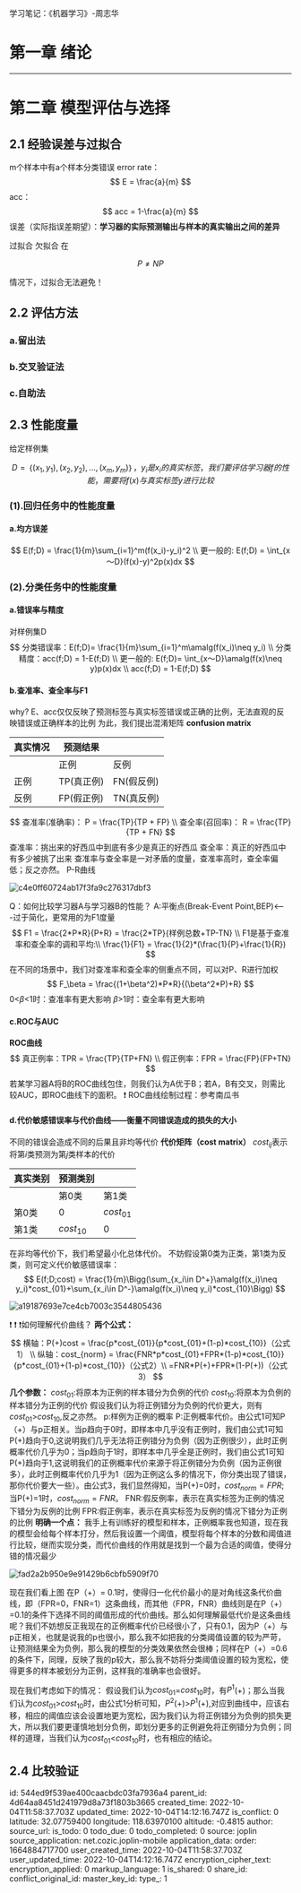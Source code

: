学习笔记：《机器学习》-周志华

# 第一章 绪论
---
# 第二章 模型评估与选择
## 2.1 经验误差与过拟合
m个样本中有a个样本分类错误
error rate：
$$
E = \frac{a}{m}
$$
acc：
$$
acc = 1-\frac{a}{m}
$$
误差（实际指误差期望）：**学习器的实际预测输出与样本的真实输出之间的差异**

过拟合
欠拟合
在

$$
P \neq NP
$$

情况下，过拟合无法避免！

## 2.2 评估方法
### a.留出法
### b.交叉验证法
### c.自助法

## 2.3 性能度量
给定样例集 

$$
D=｛(x_1,y_1),(x_2,y_2),...,(x_m,y_m)｝
，y_i是x_i的真实标签，
我们要评估学习器f的性能，需要将f(x)与真实标签y进行比较
$$

### (1).回归任务中的性能度量
#### a.均方误差
$$
E(f;D) = \frac{1}{m}\sum_{i=1}^m(f(x_i)-y_i)^2
\\
更一般的:
E(f;D) = \int_{x～D}(f(x)-y)^2p(x)dx
$$
### (2).分类任务中的性能度量
#### a.错误率与精度
对样例集D
$$
分类错误率：E(f;D)= \frac{1}{m}\sum_{i=1}^m\amalg(f(x_i)\neq y_i)
\\
分类精度：acc(f;D) = 1-E(f;D)
\\
更一般的:
E(f;D)= \int_{x～D}\amalg(f(x)\neq y)p(x)dx
\\
acc(f;D) = 1-E(f;D)
$$
#### b.查准率、查全率与F1
why?
E、acc仅仅反映了预测标签与真实标签错误或正确的比例，无法直观的反映错误或正确样本的比例
为此，我们提出混淆矩阵
**confusion matrix**

|真实情况|预测结果||
|-|-|-|
||正例|反例|
|正例|TP(真正例)|FN(假反例)|
|反例|FP(假正例)|TN(真反例)|

$$
查准率(准确率)： P = \frac{TP}{TP + FP}
\\
查全率(召回率)： R = \frac{TP}{TP + FN}
$$
查准率：挑出来的好西瓜中到底有多少是真正的好西瓜
查全率：真正的好西瓜中有多少被挑了出来
查准率与查全率是一对矛盾的度量，查准率高时，查全率偏低；反之亦然。
P-R曲线


![c4e0ff60724ab17f3fa9c276317dbf3](assets/c4e0ff60724ab17f3fa9c276317dbf3.jpg)

Q：如何比较学习器A与学习器B的性能？
A:平衡点(Break-Event Point,BEP)<---过于简化，更常用的为F1度量
$$
F1 = \frac{2*P*R}{P+R} = \frac{2*TP}{样例总数+TP-TN}
\\
F1是基于查准率和查全率的调和平均:\\
\frac{1}{F1} = \frac{1}{2}*(\frac{1}{P}+\frac{1}{R})
$$
在不同的场景中，我们对查准率和查全率的侧重点不同，可以对P、R进行加权
$$
F_\beta = \frac{(1+\beta^2)*P*R}{(\beta^2*P)+R}
$$
0<$\beta$<1时：查准率有更大影响
$\beta$>1时：查全率有更大影响
#### c.ROC与AUC
**ROC曲线**
$$
真正例率：TPR = \frac{TP}{TP+FN}
\\
假正例率：FPR = \frac{FP}{FP+TN}
$$
若某学习器A将B的ROC曲线包住，则我们认为A优于B；若A，B有交叉，则需比较AUC，即ROC曲线下的面积。
:exclamation: ROC曲线绘制过程：参考南瓜书
#### d.代价敏感错误率与代价曲线——衡量不同错误造成的损失的大小
不同的错误会造成不同的后果且非均等代价
**代价矩阵（cost matrix）**
$cost_{ij}$表示将第$i$类预测为第$j$类样本的代价

|真实类别|预测类别||
|-|-|-|
||第0类|第1类|
|第0类|0|$cost_{01}$|
|第1类|$cost_{10}$|0|

在非均等代价下，我们希望最小化总体代价。
不妨假设第0类为正类，第1类为反类，则可定义代价敏感错误率：
$$
E(f;D;cost) = \frac{1}{m}\Bigg(\sum_{x_i\in D^+}\amalg(f(x_i)\neq y_i)*cost_{01}+\sum_{x_i\in D^-}\amalg(f(x_i)\neq y_i)*cost_{10}\Bigg)
$$


![a19187693e7ce4cb7003c3544805436](assets/a19187693e7ce4cb7003c3544805436.jpg)

:exclamation: :exclamation: :exclamation:如何理解代价曲线？
**两个公式：**
$$
横轴：P(+)cost = \frac{p*cost_{01}}{p*cost_{01}+(1-p)*cost_{10}}（公式1）
\\
纵轴：cost_{norm} = \frac{FNR*p*cost_{01}+FPR*(1-p)*cost_{10}}{p*cost_{01}+(1-p)*cost_{10}}（公式2）\\ =FNR*P(+)+FPR*(1-P(+))（公式3）
$$
**几个参数：**
$cost_{01}$:将原本为正例的样本错分为负例的代价
$cost_{10}$:将原本为负例的样本错分为正例的代价
假设我们认为将正例错分为负例的代价更大，则有$cost_{01}$>$cost_{10}$,反之亦然。
p:样例为正例的概率
P:正例概率代价。由公式1可知P（+）与p正相关。当p趋向于0时，即样本中几乎没有正例时，我们由公式1可知P(+)趋向于0,这说明我们几乎无法将正例错分为负例（因为正例很少），此时正例概率代价几乎为0；当p趋向于1时，即样本中几乎全是正例时，我们由公式1可知P(+)趋向于1,这说明我们的正例概率代价来源于将正例错分为负例（因为正例很多），此时正例概率代价几乎为1（因为正例这么多的情况下，你分类出现了错误，那你代价要大一些）。由公式3，我们显然得知，当P(+)=0时，$cost_{norm}=FPR$;当P(+)=1时，$cost_{norm}=FNR$。
FNR:假反例率，表示在真实标签为正例的情况下错分为反例的比例
FPR:假正例率，表示在真实标签为反例的情况下错分为正例的比例
**明确一个点：**
我手上有训练好的模型和样本，正例概率我也知道，现在我的模型会给每个样本打分，然后我设置一个阈值，模型将每个样本的分数和阈值进行比较，继而实现分类，而代价曲线的作用就是找到一个最为合适的阈值，使得分错的情况最少

![fad2a2b950e9e91429b6cbfb5909f70](assets/fad2a2b950e9e91429b6cbfb5909f70.png)

现在我们看上图
在P（+）= 0.1时，使得归一化代价最小的是对角线这条代价曲线，即（FPR=0，FNR=1）这条曲线，而其他（FPR，FNR）曲线则是在P（+）=0.1的条件下选择不同的阈值形成的代价曲线。那么如何理解最低代价是这条曲线呢？我们不妨想反正我现在的正例概率代价已经很小了，只有0.1，因为P（+）与p正相关，也就是说我的p也很小，那么我不如把我的分类阈值设置的较为严苛，让预测结果全为负例，那么我的模型的分类效果依然会很棒；同样在P（+）=0.6的条件下，同理，反映了我的p较大，那么我不妨将分类阈值设置的较为宽松，使得更多的样本被划分为正例，这样我的准确率也会很好。

现在我们考虑如下的情况：
假设我们认为$cost_{01}$=$cost_{10}$时，有$P^1$(+)；那么当我们认为$cost_{01}$>$cost_{10}$时，由公式1分析可知，$P^2$(+)>$P^1$(+),对应到曲线中，应该右移，相应的阈值应该会设置地更为宽松，因为我们认为将正例错分为负例的损失更大，所以我们要更谨慎地划分负例，即划分更多的正例避免将正例错分为负例；同样的道理，当我们认为$cost_{01}$<$cost_{10}$时，也有相应的结论。

## 2.4 比较验证























id: 544ed9f539ae400caacbdc03fa7936a4
parent_id: 4d64aa8451d241979d8a73f1803b3665
created_time: 2022-10-04T11:58:37.703Z
updated_time: 2022-10-04T14:12:16.747Z
is_conflict: 0
latitude: 32.07759400
longitude: 118.63970100
altitude: -0.4815
author: 
source_url: 
is_todo: 0
todo_due: 0
todo_completed: 0
source: joplin
source_application: net.cozic.joplin-mobile
application_data: 
order: 1664884717700
user_created_time: 2022-10-04T11:58:37.703Z
user_updated_time: 2022-10-04T14:12:16.747Z
encryption_cipher_text: 
encryption_applied: 0
markup_language: 1
is_shared: 0
share_id: 
conflict_original_id: 
master_key_id: 
type_: 1
